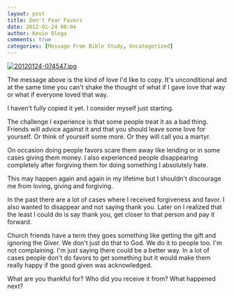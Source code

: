 ```yaml
---
layout: post
title: Don't Fear Favors
date: 2012-01-24 08:04
author: Kevin Olega
comments: true
categories: [Message From Bible Study, Uncategorized]
---
```

<a href="http://minimalchanges.com/blog/wp-content/uploads/2012/01/20120124-074547.jpg"><img src="http://minimalchanges.com/blog/wp-content/uploads/2012/01/20120124-074547.jpg" alt="20120124-074547.jpg" class="alignnone size-full" /></a>

The message above is the kind of love I'd like to copy. It's unconditional and at the same time you can't shake the thought of what if I gave love that way or what if everyone loved that way. 

I haven't fully copied it yet. I consider myself just starting. 

The challenge I experience is that some people treat it as a bad thing. Friends will advice against it and that you should leave some love for yourself. Or think of yourself some more.  Or they will call you a martyr. 

On occasion doing people favors scare them away like lending or in some cases giving them money. I also experienced people disappearing completely after forgiving them for doing something I absolutely hate. 

This may happen again and again in my lifetime but I shouldn't discourage me from loving, giving and forgiving. 

In the past there are a lot of cases where I received forgiveness and favor. I also wanted to disappear and not saying thank you. Later on I realized that the least I could do is say thank you, get closer to that person and pay it forward. 

Church friends have a term they goes something like getting the gift and ignoring the Giver. We don't just do that to God. We do it to people too. I'm not complaining. I'm just saying there could be a better way. In a lot of cases people don't do favors to get something but it would make them really happy if the good given was acknowledged. 


What are you thankful for? Who did you receive it from? What happened next?
